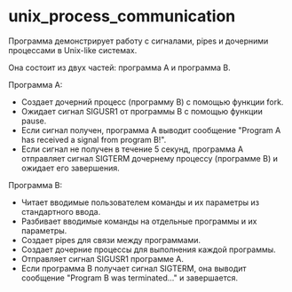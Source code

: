 # unix_process_communication

Программа демонстрирует работу с сигналами, pipes и дочерними процессами в Unix-like системах.

Она состоит из двух частей: программа A и программа B.

Программа A:

- Создает дочерний процесс (программу B) с помощью функции fork.
- Ожидает сигнал SIGUSR1 от программы B с помощью функции pause.
- Если сигнал получен, программа A выводит сообщение "Program A has received a signal from program B!".
- Если сигнал не получен в течение 5 секунд, программа A отправляет сигнал SIGTERM дочернему процессу (программе B) и ожидает его завершения.

Программа B:

- Читает вводимые пользователем команды и их параметры из стандартного ввода.
- Разбивает вводимые команды на отдельные программы и их параметры.
- Создает pipes для связи между программами.
- Создает дочерние процессы для выполнения каждой программы.
- Отправляет сигнал SIGUSR1 программе A.
- Если программа B получает сигнал SIGTERM, она выводит сообщение "Program B was terminated..." и завершается.
